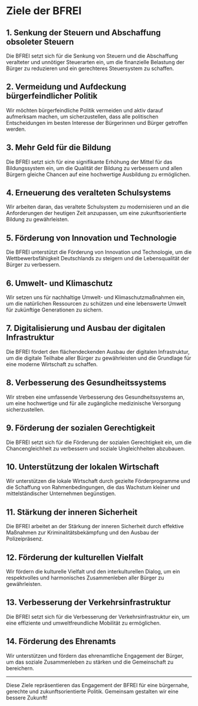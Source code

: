 # Ziele der BFREI

## 1. Senkung der Steuern und Abschaffung obsoleter Steuern

Die BFREI setzt sich für die Senkung von Steuern und die Abschaffung veralteter und unnötiger Steuerarten ein, um die finanzielle Belastung der Bürger zu reduzieren und ein gerechteres Steuersystem zu schaffen.

## 2. Vermeidung und Aufdeckung bürgerfeindlicher Politik

Wir möchten bürgerfeindliche Politik vermeiden und aktiv darauf aufmerksam machen, um sicherzustellen, dass alle politischen Entscheidungen im besten Interesse der Bürgerinnen und Bürger getroffen werden.

## 3. Mehr Geld für die Bildung

Die BFREI setzt sich für eine signifikante Erhöhung der Mittel für das Bildungssystem ein, um die Qualität der Bildung zu verbessern und allen Bürgern gleiche Chancen auf eine hochwertige Ausbildung zu ermöglichen.

## 4. Erneuerung des veralteten Schulsystems

Wir arbeiten daran, das veraltete Schulsystem zu modernisieren und an die Anforderungen der heutigen Zeit anzupassen, um eine zukunftsorientierte Bildung zu gewährleisten.

## 5. Förderung von Innovation und Technologie

Die BFREI unterstützt die Förderung von Innovation und Technologie, um die Wettbewerbsfähigkeit Deutschlands zu steigern und die Lebensqualität der Bürger zu verbessern.

## 6. Umwelt- und Klimaschutz

Wir setzen uns für nachhaltige Umwelt- und Klimaschutzmaßnahmen ein, um die natürlichen Ressourcen zu schützen und eine lebenswerte Umwelt für zukünftige Generationen zu sichern.

## 7. Digitalisierung und Ausbau der digitalen Infrastruktur

Die BFREI fördert den flächendeckenden Ausbau der digitalen Infrastruktur, um die digitale Teilhabe aller Bürger zu gewährleisten und die Grundlage für eine moderne Wirtschaft zu schaffen.

## 8. Verbesserung des Gesundheitssystems

Wir streben eine umfassende Verbesserung des Gesundheitssystems an, um eine hochwertige und für alle zugängliche medizinische Versorgung sicherzustellen.

## 9. Förderung der sozialen Gerechtigkeit

Die BFREI setzt sich für die Förderung der sozialen Gerechtigkeit ein, um die Chancengleichheit zu verbessern und soziale Ungleichheiten abzubauen.

## 10. Unterstützung der lokalen Wirtschaft

Wir unterstützen die lokale Wirtschaft durch gezielte Förderprogramme und die Schaffung von Rahmenbedingungen, die das Wachstum kleiner und mittelständischer Unternehmen begünstigen.

## 11. Stärkung der inneren Sicherheit

Die BFREI arbeitet an der Stärkung der inneren Sicherheit durch effektive Maßnahmen zur Kriminalitätsbekämpfung und den Ausbau der Polizeipräsenz.

## 12. Förderung der kulturellen Vielfalt

Wir fördern die kulturelle Vielfalt und den interkulturellen Dialog, um ein respektvolles und harmonisches Zusammenleben aller Bürger zu gewährleisten.

## 13. Verbesserung der Verkehrsinfrastruktur

Die BFREI setzt sich für die Verbesserung der Verkehrsinfrastruktur ein, um eine effiziente und umweltfreundliche Mobilität zu ermöglichen.

## 14. Förderung des Ehrenamts

Wir unterstützen und fördern das ehrenamtliche Engagement der Bürger, um das soziale Zusammenleben zu stärken und die Gemeinschaft zu bereichern.

---

Diese Ziele repräsentieren das Engagement der BFREI für eine bürgernahe, gerechte und zukunftsorientierte Politik. Gemeinsam gestalten wir eine bessere Zukunft!
